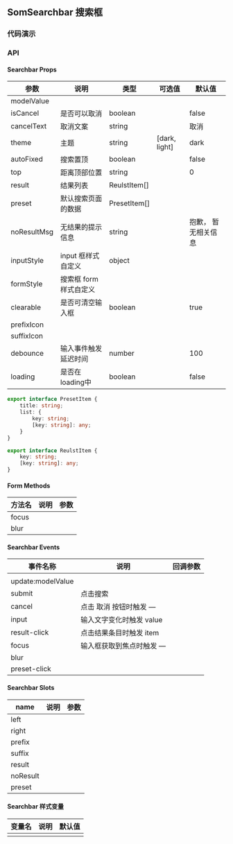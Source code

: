 ## SomSearchbar 搜索框

### 代码演示

<!-- ::: demo form searchbar
基础用法
::: -->

### API

#### Searchbar Props
| 参数        | 说明                   | 类型         | 可选值        | 默认值              |
| ----------- | ---------------------- | ------------ | ------------- | ------------------- |
| modelValue  |                        |              |               |                     |
| isCancel    | 是否可以取消           | boolean      |               | false               |
| cancelText  | 取消文案               | string       |               | 取消                |
| theme       | 主题                   | string       | [dark, light] | dark                |
| autoFixed   | 搜索置顶               | boolean      |               | false               |
| top         | 距离顶部位置           | string       |               | 0                   |
| result      | 结果列表               | ReulstItem[] |               |                     |
| preset      | 默认搜索页面的数据     | PresetItem[] |               |                     |
| noResultMsg | 无结果的提示信息       | string       |               | 抱歉， 暂无相关信息 |
| inputStyle  | input 框样式自定义     | object       |               |                     |
| formStyle   | 搜索框 form 样式自定义 |              |               |                     |
| clearable   | 是否可清空输入框       | boolean      |               | true                |
| prefixIcon  |                        |              |               |                     |
| suffixIcon  |                        |              |               |                     |
| debounce    | 输入事件触发延迟时间   | number       |               | 100                 |
| loading     | 是否在loading中        | boolean      |               | false               |
```ts
export interface PresetItem {
    title: string;
    list: {
        key: string;
        [key: string]: any;
    }
}

export interface ReulstItem {
    key: string;
    [key: string]: any;
}
```

#### Form Methods
| 方法名 | 说明 | 参数 |
| ------ | ---- | ---- |
| focus  |      |      |
| blur   |      |      |


#### Searchbar Events
| 事件名称          | 说明                     | 回调参数 |
| ----------------- | ------------------------ | -------- |
|                   |                          |          |
| update:modelValue |                          |          |
| submit            | 点击搜索                 |          |
| cancel            | 点击 取消 按钮时触发 —   |          |
| input             | 输入文字变化时触发 value |          |
| result-click      | 点击结果条目时触发 item  |          |
| focus             | 输入框获取到焦点时触发 — |          |
| blur              |                          |          |
| preset-click      |                          |          |

#### Searchbar Slots
| name     | 说明 | 参数 |
| -------- | ---- | ---- |
| left     |      |      |
| right    |      |      |
| prefix   |      |      |
| suffix   |      |      |
| result   |      |      |
| noResult |      |      |
| preset   |      |      |


#### Searchbar 样式变量
| 变量名 | 说明 | 默认值 |
| ------ | ---- | ------ |
|        |      |        |
